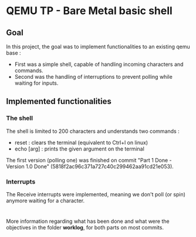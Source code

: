 # QEMU TP - Bare Metal basic shell

## Goal

In this project, the goal was to implement functionalities to an existing qemu base :
- First was a simple shell, capable of handling incoming characters and commands. 
- Second was the handling of interruptions to prevent polling while waiting for inputs.

## Implemented functionalities

### The shell

The shell is limited to 200 characters and understands two commands :
- reset : clears the terminal (equivalent to Ctrl+l on linux)
- echo \[arg\] : prints the given argument on the terminal

The first version (polling one) was finished on commit "Part 1 Done - Version 1.0 Done" (5818f2ac96c371a727c40c299462aa91cd21e053).

### Interrupts

The Receive interrupts were implemented, meaning we don't poll (or spin) anymore waiting for a character.

#

More information regarding what has been done and what were the objectives in the folder **worklog**, for both parts on most commits.
